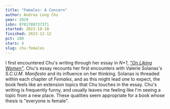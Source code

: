 ```yaml
---
title: "Females: A Concern"
author: Andrea Long Chu
year: 2019
isbn: 9781788737371
started: 2023-10-10
finished: 2023-12-12
pct: 100
stars: 4
slug: chu-females
---
```


I first encountered Chu's writing through her essay in <em>N+1</em>, <a href="https://www.nplusonemag.com/issue-30/essays/on-liking-women/"><em>"On Liking Women"</em></a>. Chu's essay recounts her first encounters with Valerie Solanas's <em>S.C.U.M. Manifesto</em> and its influence on her thinking. Solanas is threaded within each chapter of <em>Females</em>, and as this might lead one to expect, the book feels like an extension topics that Chu touches in the essay. Chu's writing is frequently funny, and usually leaves me feeling like I'm seeing a topic from a new place. These qualities seem appropriate for a book whose thesis is "everyone is female".
